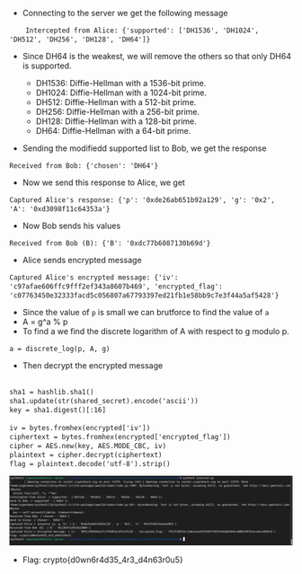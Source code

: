 - Connecting to the server we get the following message
```
    Intercepted from Alice: {'supported': ['DH1536', 'DH1024', 'DH512', 'DH256', 'DH128', 'DH64']}
```
- Since DH64 is the weakest, we will remove the others so that only DH64 is supported.
    - DH1536: Diffie-Hellman with a 1536-bit prime.
    - DH1024: Diffie-Hellman with a 1024-bit prime.
    - DH512: Diffie-Hellman with a 512-bit prime.
    - DH256: Diffie-Hellman with a 256-bit prime.
    - DH128: Diffie-Hellman with a 128-bit prime.
    - DH64: Diffie-Hellman with a 64-bit prime.
    
- Sending the modifiedd supported list to Bob, we get the response 
```
Received from Bob: {'chosen': 'DH64'}
```
- Now we send this response to Alice, we get 
```
Captured Alice's response: {'p': '0xde26ab651b92a129', 'g': '0x2', 'A': '0xd3098f11c64353a'}

```
- Now Bob sends his values
```
Received from Bob (B): {'B': '0xdc77b6087130b69d'}
```
- Alice sends encrypted message
```
Captured Alice's encrypted message: {'iv': 'c97afae606ffc9fff2ef343a8607b469', 'encrypted_flag': 'c07763450e32333facd5c056807a67793397ed21fb1e58bb9c7e3f44a5af5428'}
```
- Since the value of `p` is small we can brutforce to find the value of `a`
 - A = g^a % p
 - To find a we find the discrete logarithm of A with respect to g modulo p.
```
a = discrete_log(p, A, g)

```
- Then decrypt the encrypted message
```

sha1 = hashlib.sha1()
sha1.update(str(shared_secret).encode('ascii'))
key = sha1.digest()[:16]

iv = bytes.fromhex(encrypted['iv'])
ciphertext = bytes.fromhex(encrypted['encrypted_flag'])
cipher = AES.new(key, AES.MODE_CBC, iv)
plaintext = cipher.decrypt(ciphertext)
flag = plaintext.decode('utf-8').strip()  

```

![alt text](image.png)
- Flag: crypto{d0wn6r4d35_4r3_d4n63r0u5}
